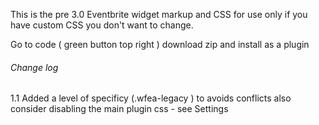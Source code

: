 This is the pre 3.0  Eventbrite widget markup and CSS for use only if you have custom CSS you don't want to change.

Go to code  ( green button top right ) download zip and install as a plugin

###### Change log

1.1 Added a level of specificy (.wfea-legacy ) to avoids conflicts
also consider disabling the main plugin css - see Settings
